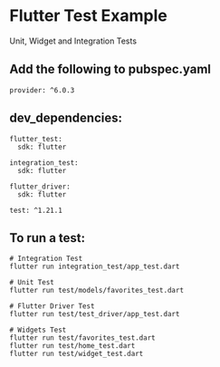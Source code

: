 # Flutter Test Example

Unit, Widget and Integration Tests

## Add the following to pubspec.yaml

    provider: ^6.0.3

## dev_dependencies:
    flutter_test:
      sdk: flutter
    
    integration_test:
      sdk: flutter
    
    flutter_driver:
      sdk: flutter
    
    test: ^1.21.1

## To run a test:
    # Integration Test
    flutter run integration_test/app_test.dart

    # Unit Test
    flutter run test/models/favorites_test.dart

    # Flutter Driver Test
    flutter run test/test_driver/app_test.dart

    # Widgets Test
    flutter run test/favorites_test.dart
    flutter run test/home_test.dart
    flutter run test/widget_test.dart